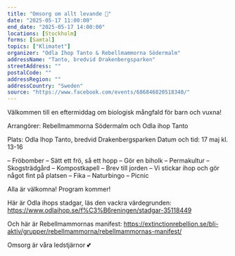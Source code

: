 ```yaml
---
title: "Omsorg om allt levande 🌱"
date: "2025-05-17 11:00:00"
end_date: "2025-05-17 14:00:00"
locations: [Stockholm]
forms: [Samtal]
topics: ["Klimatet"]
organizer: "Odla Ihop Tanto & Rebellmammorna Södermalm"
addressName: "Tanto, bredvid Drakenbergsparken"
streetAddress: ""
postalCode: ""
addressRegion: ""
addressCountry: "Sweden"
source: "https://www.facebook.com/events/686846820518340/"
---
```

Välkommen till en eftermiddag om biologisk mångfald för barn och vuxna!

Arrangörer: Rebellmammorna Södermalm och Odla ihop Tanto 

Plats: Odla Ihop Tanto, bredvid Drakenbergsparken
Datum och tid: 17 maj kl. 13-16

– Fröbomber 
– Sätt ett frö, så ett hopp
– Gör en biholk
– Permakultur
– Skogsträdgård
– Kompostkapell
– Brev till jorden
– Vi stickar ihop och gör något fint på platsen
– Fika 
– Naturbingo
– Picnic

Alla är välkomna! 
Program kommer!

Här är Odla ihops stadgar, läs den vackra värdegrunden:
https://www.odlaihop.se/f%C3%B6reningen/stadgar-35118449

Och här är Rebellmammornas manifest:
https://extinctionrebellion.se/bli-aktiv/grupper/rebellmammorna/rebellmammornas-manifest/

Omsorg är våra ledstjärnor 💕